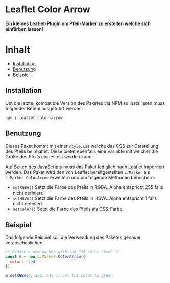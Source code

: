 # Leaflet Color Arrow

**Ein kleines Leaflet-Plugin um Pfeil-Marker zu erstellen welche sich einfärben lassen!**

# Inhalt
- [Installation](#installation)
- [Benutzung](#benutzung)
- [Beispiel](#beispiel)

## Installation

Um die letzte, kompatible Version des Paketes via NPM zu installieren muss folgender Befehl ausgeführt werden:

```
npm i leaflet.color-arrow
```

## Benutzung

Dieses Paket kommt mit einer `style.css` welche das CSS zur Darstellung des Pfeils beinhaltet. Diese bietet ebenfalls eine Variable 
mit welcher die Größe des Pfeils eingestellt werden kann.

Auf Seiten des JavaScripts muss das Paket lediglich nach Leaflet importiert werden. Das Paket wird den von Leaflet bereitgestellten `L.Marker` als `L.Marker.ColorArrow` erweitern und um folgende Methoden bereichern:

- `setRGBA()` Setzt die Farbe des Pfeils in RGBA. Alpha entspricht 255 falls nicht definiert.
- `setHSVA()` Setzt die Farbe des Pfeils in HSVA. Alpha entspricht 1 falls nicht definiert.
- `setColor()` Setzt die Farbe des Pfeils als CSS-Farbe.

## Beispiel

Das folgende Beispiel soll die Verwendung des Paketes genauer veranschaulichen:

```js
/* Create a new marker with the CSS color 'red' */
const m = new L.Marker.ColorArrow({
  color: 'red'
});

m.setRGBA(0, 255, 0); // Set the color to green
```

